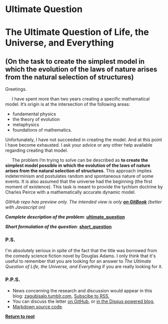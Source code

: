 # Ultimate Question
# The Ultimate Question of Life, the Universe, and Everything

## (On the task to create the simplest model in which the evolution of the laws of nature arises from the natural selection of structures)

Greetings.

   I have spent more than two years creating a specific mathematical model. It’s origin is at the intersection of the following areas:

* fundamental physics
* the theory of evolution
* metaphysics
* foundations of mathematics.

Unfortunately, I have not succeeded in creating the model. And at this point I have become exhausted. I ask your advice or any other help available regarding creating that model.

   The problem I’m trying to solve can be described as **to create the simplest model possible in which the evolution of the laws of nature arises from the natural selection of structures**. This approach implies indeterminism and postulates random and spontaneous nature of some events. It is also assumed that the universe had the beginning (the first moment of existence). This task is meant to provide the tychism doctrine by Charles Peirce with a mathematically accurate dynamic model.

_GitHub repo has preview only. The intended view is only [**on GitBook**](https://kiwi0fruit.gitbooks.io/ultimate-question/content/) (better with Javascript on)_

**_Complete description of the problem_**: [**ultimate_question**](ultimate_question.md)

**_Short formulation of the question_**: [**short_question**](short_question.md)


### P.S.

I'm absolutely serious in spite of the fact that the title was borrowed from the comedy science fiction novel by Douglas Adams. I only think that it's useful to remember that you are looking for an answer to _The Ultimate Question of Life, the Universe, and Everything_ if you are really looking for it.


### P.P.S.

* News concerning the research and discussion would appear in this blog: [zagubisalo.tumblr.com](http://zagubisalo.tumblr.com), [Subscibe to RSS](http://zagubisalo.tumblr.com/rss),
* You can discuss the letter [on GitHub](https://github.com/kiwi0fruit/ultimate-question/issues/2),
  or [in the Disqus powered blog](http://zagubisalo.tumblr.com/discussletter),
* [Markdown source code](https://github.com/kiwi0fruit/ultimate-question).

[**Return to root**](https://www.gitbook.com/book/kiwi0fruit/ultimate-question/details)
